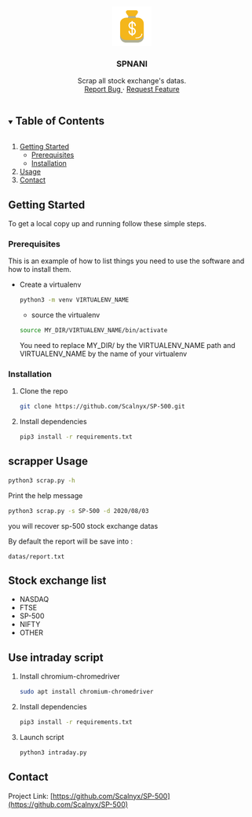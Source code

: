 <!-- PROJECT LOGO -->
<br />
<p align="center">
  <a href="https://github.com/Scalnyx/SP-500">
    <img src="datas/logo.png" alt="Logo" width="80" height="80">
  </a>

  <h3 align="center">SPNANI</h3>

  <p align="center">
    Scrap all stock exchange's datas.
    <br />
    <a href="https://github.com/Scalnyx/SP-500/issues">Report Bug </a>
    ·
    <a href="https://github.com/Scalnyx/SP-500/issues">Request Feature</a>
  </p>
</p>



<!-- TABLE OF CONTENTS -->
<details open="open">
  <summary><h2 style="display: inline-block">Table of Contents</h2></summary>
  <ol>
    <li>
      <a href="#getting-started">Getting Started</a>
      <ul>
        <li><a href="#prerequisites">Prerequisites</a></li>
        <li><a href="#installation">Installation</a></li>
      </ul>
    </li>
    <li><a href="#usage">Usage</a></li>
    <li><a href="#contact">Contact</a></li>
  </ol>
</details>

## Getting Started

To get a local copy up and running follow these simple steps.

### Prerequisites

This is an example of how to list things you need to use the software and how to install them.

* Create a virtualenv
  ```sh
  python3 -m venv VIRTUALENV_NAME
  ```
  * source the virtualenv
  ```sh
  source MY_DIR/VIRTUALENV_NAME/bin/activate
  ```
  You need to replace MY_DIR/ by the VIRTUALENV_NAME path and VIRTUALENV_NAME by the name of your virtualenv


### Installation

1. Clone the repo
   ```sh
   git clone https://github.com/Scalnyx/SP-500.git
   ```
2. Install dependencies
   ```sh
   pip3 install -r requirements.txt
   ```

## scrapper Usage

  ```sh
 python3 scrap.py -h
 ```

Print the help message

  ```sh
 python3 scrap.py -s SP-500 -d 2020/08/03
 ```

you will recover sp-500 stock exchange datas

By default the report will be save into :
```
datas/report.txt
```

## Stock exchange list
* NASDAQ
* FTSE
* SP-500
* NIFTY
* OTHER

## Use intraday script

1. Install chromium-chromedriver

    ```sh
    sudo apt install chromium-chromedriver
    ```

2. Install dependencies
   ```sh
   pip3 install -r requirements.txt
   ```

3. Launch script
   ```sh
   python3 intraday.py
   ```

## Contact

Project Link: [https://github.com/Scalnyx/SP-500](https://github.com/Scalnyx/SP-500)
